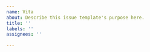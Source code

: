 ```yaml
---
name: Vita
about: Describe this issue template's purpose here.
title: ''
labels: ''
assignees: ''

---
```



